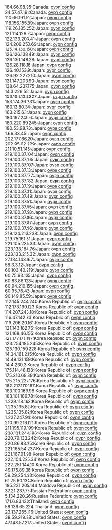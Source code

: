 184.66.98.95:Canada: [ovpn config](vpn/184_66_98_95.ovpn)  
24.57.47.191:Canada: [ovpn config](vpn/24_57_47_191.ovpn)  
110.66.191.52:Japan: [ovpn config](vpn/110_66_191_52.ovpn)  
118.156.155.89:Japan: [ovpn config](vpn/118_156_155_89.ovpn)  
119.26.135.252:Japan: [ovpn config](vpn/119_26_135_252.ovpn)  
121.114.128.2:Japan: [ovpn config](vpn/121_114_128_2.ovpn)  
122.133.203.41:Japan: [ovpn config](vpn/122_133_203_41.ovpn)  
124.209.250.69:Japan: [ovpn config](vpn/124_209_250_69.ovpn)  
125.14.139.150:Japan: [ovpn config](vpn/125_14_139_150.ovpn)  
126.126.138.49:Japan: [ovpn config](vpn/126_126_138_49.ovpn)  
126.130.148.28:Japan: [ovpn config](vpn/126_130_148_28.ovpn)  
126.28.118.16:Japan: [ovpn config](vpn/126_28_118_16.ovpn)  
126.40.153.9:Japan: [ovpn config](vpn/126_40_153_9.ovpn)  
126.92.227.210:Japan: [ovpn config](vpn/126_92_227_210.ovpn)  
131.147.203.90:Japan: [ovpn config](vpn/131_147_203_90.ovpn)  
138.64.237.175:Japan: [ovpn config](vpn/138_64_237_175.ovpn)  
14.3.226.55:Japan: [ovpn config](vpn/14_3_226_55.ovpn)  
153.164.134.227:Japan: [ovpn config](vpn/153_164_134_227.ovpn)  
153.174.36.231:Japan: [ovpn config](vpn/153_174_36_231.ovpn)  
160.13.80.34:Japan: [ovpn config](vpn/160_13_80_34.ovpn)  
163.215.6.1:Japan: [ovpn config](vpn/163_215_6_1.ovpn)  
180.197.240.6:Japan: [ovpn config](vpn/180_197_240_6.ovpn)  
180.220.89.245:Japan: [ovpn config](vpn/180_220_89_245.ovpn)  
180.53.98.73:Japan: [ovpn config](vpn/180_53_98_73.ovpn)  
1.66.33.45:Japan: [ovpn config](vpn/1_66_33_45.ovpn)  
202.177.66.20:Japan: [ovpn config](vpn/202_177_66_20.ovpn)  
202.95.62.229:Japan: [ovpn config](vpn/202_95_62_229.ovpn)  
211.10.51.146:Japan: [ovpn config](vpn/211_10_51_146.ovpn)  
219.100.37.104:Japan: [ovpn config](vpn/219_100_37_104.ovpn)  
219.100.37.105:Japan: [ovpn config](vpn/219_100_37_105.ovpn)  
219.100.37.107:Japan: [ovpn config](vpn/219_100_37_107.ovpn)  
219.100.37.13:Japan: [ovpn config](vpn/219_100_37_13.ovpn)  
219.100.37.177:Japan: [ovpn config](vpn/219_100_37_177.ovpn)  
219.100.37.182:Japan: [ovpn config](vpn/219_100_37_182.ovpn)  
219.100.37.19:Japan: [ovpn config](vpn/219_100_37_19.ovpn)  
219.100.37.31:Japan: [ovpn config](vpn/219_100_37_31.ovpn)  
219.100.37.49:Japan: [ovpn config](vpn/219_100_37_49.ovpn)  
219.100.37.51:Japan: [ovpn config](vpn/219_100_37_51.ovpn)  
219.100.37.55:Japan: [ovpn config](vpn/219_100_37_55.ovpn)  
219.100.37.58:Japan: [ovpn config](vpn/219_100_37_58.ovpn)  
219.100.37.86:Japan: [ovpn config](vpn/219_100_37_86.ovpn)  
219.100.37.87:Japan: [ovpn config](vpn/219_100_37_87.ovpn)  
219.100.37.96:Japan: [ovpn config](vpn/219_100_37_96.ovpn)  
219.124.213.238:Japan: [ovpn config](vpn/219_124_213_238.ovpn)  
219.75.161.81:Japan: [ovpn config](vpn/219_75_161_81.ovpn)  
221.105.235.33:Japan: [ovpn config](vpn/221_105_235_33.ovpn)  
223.133.184.76:Japan: [ovpn config](vpn/223_133_184_76.ovpn)  
223.133.215.32:Japan: [ovpn config](vpn/223_133_215_32.ovpn)  
27.134.143.167:Japan: [ovpn config](vpn/27_134_143_167.ovpn)  
58.3.3.12:Japan: [ovpn config](vpn/58_3_3_12.ovpn)  
60.103.40.219:Japan: [ovpn config](vpn/60_103_40_219.ovpn)  
60.75.93.135:Japan: [ovpn config](vpn/60_75_93_135.ovpn)  
60.83.88.123:Japan: [ovpn config](vpn/60_83_88_123.ovpn)  
60.94.219.155:Japan: [ovpn config](vpn/60_94_219_155.ovpn)  
60.95.76.42:Japan: [ovpn config](vpn/60_95_76_42.ovpn)  
90.149.85.59:Japan: [ovpn config](vpn/90_149_85_59.ovpn)  
112.145.244.240:Korea Republic of: [ovpn config](vpn/112_145_244_240.ovpn)  
112.173.199.123:Korea Republic of: [ovpn config](vpn/112_173_199_123.ovpn)  
114.207.243.18:Korea Republic of: [ovpn config](vpn/114_207_243_18.ovpn)  
116.47.142.83:Korea Republic of: [ovpn config](vpn/116_47_142_83.ovpn)  
119.206.20.161:Korea Republic of: [ovpn config](vpn/119_206_20_161.ovpn)  
121.143.182.76:Korea Republic of: [ovpn config](vpn/121_143_182_76.ovpn)  
121.168.46.155:Korea Republic of: [ovpn config](vpn/121_168_46_155.ovpn)  
121.177.171.147:Korea Republic of: [ovpn config](vpn/121_177_171_147.ovpn)  
123.254.185.245:Korea Republic of: [ovpn config](vpn/123_254_185_245.ovpn)  
125.130.159.228:Korea Republic of: [ovpn config](vpn/125_130_159_228.ovpn)  
14.34.161.235:Korea Republic of: [ovpn config](vpn/14_34_161_235.ovpn)  
14.49.131.159:Korea Republic of: [ovpn config](vpn/14_49_131_159.ovpn)  
14.4.230.3:Korea Republic of: [ovpn config](vpn/14_4_230_3.ovpn)  
175.114.48.138:Korea Republic of: [ovpn config](vpn/175_114_48_138.ovpn)  
175.210.68.39:Korea Republic of: [ovpn config](vpn/175_210_68_39.ovpn)  
175.215.227.176:Korea Republic of: [ovpn config](vpn/175_215_227_176.ovpn)  
182.217.170.197:Korea Republic of: [ovpn config](vpn/182_217_170_197.ovpn)  
183.100.169.98:Korea Republic of: [ovpn config](vpn/183_100_169_98.ovpn)  
183.101.189.78:Korea Republic of: [ovpn config](vpn/183_101_189_78.ovpn)  
1.229.118.162:Korea Republic of: [ovpn config](vpn/1_229_118_162.ovpn)  
1.235.135.82:Korea Republic of: [ovpn config](vpn/1_235_135_82.ovpn)  
1.235.135.82:Korea Republic of: [ovpn config](vpn/1_235_135_82.ovpn)  
1.237.247.94:Korea Republic of: [ovpn config](vpn/1_237_247_94.ovpn)  
210.99.216.121:Korea Republic of: [ovpn config](vpn/210_99_216_121.ovpn)  
211.195.119.199:Korea Republic of: [ovpn config](vpn/211_195_119_199.ovpn)  
220.121.244.186:Korea Republic of: [ovpn config](vpn/220_121_244_186.ovpn)  
220.79.133.242:Korea Republic of: [ovpn config](vpn/220_79_133_242.ovpn)  
220.86.83.25:Korea Republic of: [ovpn config](vpn/220_86_83_25.ovpn)  
221.165.54.237:Korea Republic of: [ovpn config](vpn/221_165_54_237.ovpn)  
221.167.91.98:Korea Republic of: [ovpn config](vpn/221_167_91_98.ovpn)  
222.104.225.34:Korea Republic of: [ovpn config](vpn/222_104_225_34.ovpn)  
222.251.144.10:Korea Republic of: [ovpn config](vpn/222_251_144_10.ovpn)  
49.175.89.36:Korea Republic of: [ovpn config](vpn/49_175_89_36.ovpn)  
59.29.254.93:Korea Republic of: [ovpn config](vpn/59_29_254_93.ovpn)  
61.75.60.134:Korea Republic of: [ovpn config](vpn/61_75_60_134.ovpn)  
185.231.205.144:Moldova Republic of: [ovpn config](vpn/185_231_205_144.ovpn)  
37.21.237.75:Russian Federation: [ovpn config](vpn/37_21_237_75.ovpn)  
5.134.220.26:Russian Federation: [ovpn config](vpn/5_134_220_26.ovpn)  
171.6.83.130:Thailand: [ovpn config](vpn/171_6_83_130.ovpn)  
58.136.65.224:Thailand: [ovpn config](vpn/58_136_65_224.ovpn)  
23.137.255.116:United States: [ovpn config](vpn/23_137_255_116.ovpn)  
38.59.219.28:United States: [ovpn config](vpn/38_59_219_28.ovpn)  
47.143.57.217:United States: [ovpn config](vpn/47_143_57_217.ovpn)  
